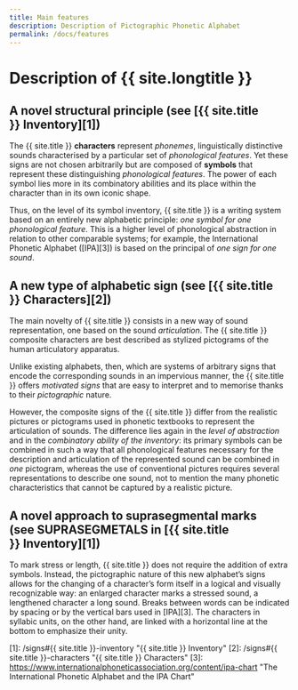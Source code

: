 ```yaml
---
title: Main features
description: Description of Pictographic Phonetic Alphabet
permalink: /docs/features
---
```


# Description of {{ site.longtitle }}

## A novel structural principle (see&nbsp;[{{ site.title }}&nbsp;Inventory][1])

The {{ site.title }} **characters** represent *phonemes*, linguistically distinctive sounds characterised by a particular set of 
*phonological features*. Yet these signs are not chosen arbitrarily but are composed of **symbols** that represent these 
distinguishing *phonological features*. The power of each symbol lies more in its combinatory abilities and its place 
within the character than in its own iconic shape.

Thus, on the level of its symbol inventory, {{ site.title }} is a writing system based on an entirely new alphabetic principle:
*one symbol for one phonological feature*. This is a higher level of phonological abstraction in relation to other 
comparable systems; for example, the International Phonetic Alphabet ([IPA][3]) is based on the principal of *one sign 
for one sound*.

## A new type of alphabetic sign (see&nbsp;[{{ site.title }}&nbsp;Characters][2])

The main novelty of {{ site.title }} consists in a new way of sound representation, one based on the sound *articulation*. 
The {{ site.title }} composite characters are best described as stylized pictograms of the human articulatory apparatus.

Unlike existing alphabets, then, which are systems of arbitrary signs that encode the corresponding sounds 
in an impervious manner, the {{ site.title }} offers *motivated signs* that are easy to interpret and to memorise thanks 
to their *pictographic* nature.

However, the composite signs of the {{ site.title }} differ from the realistic pictures or pictograms used in phonetic 
textbooks to represent the articulation of sounds. The difference lies again in the *level of abstraction* and 
in the *combinatory ability of the inventory*: its primary symbols can be combined in such a way that all phonological 
features necessary for the description and articulation of the represented sound can be combined in *one* pictogram, 
whereas the use of conventional pictures requires several representations to describe one sound, not to mention 
the many phonetic characteristics that cannot be captured by a realistic picture.

## A novel approach to suprasegmental marks (see&nbsp;SUPRASEGMETALS&nbsp;in&nbsp;[{{ site.title }}&nbsp;Inventory][1])

To mark stress or length, {{ site.title }} does not require the addition of extra symbols. Instead, the pictographic nature 
of this new alphabet’s signs allows for the changing of a character’s form itself in a logical and visually 
recognizable way: an enlarged character marks a stressed sound, a lengthened character a long sound. Breaks between 
words can be indicated by spacing or by the vertical bars used in [IPA][3]. The characters in syllabic units, 
on the other hand, are linked with a horizontal line at the bottom to emphasize their unity.

[1]: /signs#{{ site.title }}-inventory "{{ site.title }} Inventory"
[2]: /signs#{{ site.title }}-characters "{{ site.title }} Characters"
[3]: https://www.internationalphoneticassociation.org/content/ipa-chart "The International Phonetic Alphabet and the IPA Chart"
